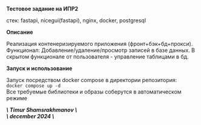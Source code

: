 **Тестовое задание на ИПР2**

стек: fastapi, nicegui(fastapi), nginx, docker, postgresql

**Описание**

Реализация контенеризируемого приложения (фронт+бэк+бд+прокси).
Функционал:
Добавление/удаление/просмотр записей в базе данных.
В скрытом функционале от пользователя - управление таблицами в бд.

**Запуск и использование**

Запуск посредством docker compose в директории репозитория:\
```docker compose up -d```\
Все требуемые библиотеки и образы соберутся в автоматическом режиме

**_\\ Timur Shamsrakhmanov \\_** \
**_\\ december 2024  \\_**